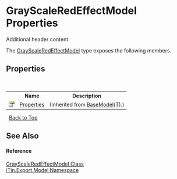 # GrayScaleRedEffectModel Properties
Additional header content 

The <a href="7b7112e1-7b8e-acd6-4b28-e57fcf0a948f">GrayScaleRedEffectModel</a> type exposes the following members.


## Properties
&nbsp;<table><tr><th></th><th>Name</th><th>Description</th></tr><tr><td>![Public property](media/pubproperty.gif "Public property")</td><td><a href="7e88785e-5670-4515-defa-d3f60ae16111">Properties</a></td><td> (Inherited from <a href="6632f561-4175-f1f2-939c-ac8b10159529">BaseModel(T)</a>.)</td></tr></table>&nbsp;
<a href="#grayscaleredeffectmodel-properties">Back to Top</a>

## See Also


#### Reference
<a href="7b7112e1-7b8e-acd6-4b28-e57fcf0a948f">GrayScaleRedEffectModel Class</a><br /><a href="ef57ffcc-e95e-b212-5a46-9aa6f5a3511f">iTin.Export.Model Namespace</a><br />
